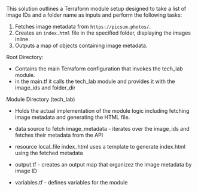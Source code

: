 This solution outlines a Terraform module setup designed to take a list of image IDs and a folder name as inputs and perform the following tasks:

1. Fetches image metadata from `https://picsum.photos/`.
2. Creates an `index.html` file in the specified folder, displaying the images inline.
3. Outputs a map of objects containing image metadata.

Root Directory: 
- Contains the main Terraform configuration that invokes the tech_lab module.
- in the main.tf it calls the tech_lab module and provides it with the image_ids and folder_dir

Module Directory (tech_lab)
- Holds the actual implementation of the module logic including fetching image metadata and generating the HTML file.
- data source to fetch image_metadata - iterates over the image_ids and fetches their metadata from the API
- resource local_file index_html uses a template to generate index.html using the fetched metadata

- output.tf - creates an output map that organizez the image metadata by image ID
- variables.tf - defines variables for the module
